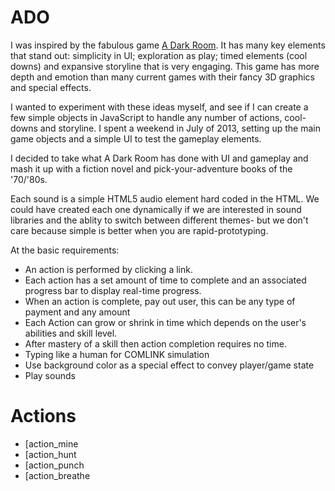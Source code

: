 # ADO

I was inspired by the fabulous game [A Dark Room](http://adarkroom.doublespeakgames.com/). It has many key elements that stand out: simplicity in UI; exploration as play; timed elements (cool downs) and expansive storyline that is very engaging. This game has more depth and emotion than many current games with their fancy 3D graphics and special effects. 

I wanted to experiment with these ideas myself, and see if I can create a few simple objects in JavaScript to handle any number of actions, cool-downs and storyline. I spent a weekend in July of 2013, setting up the main game objects and a simple UI to test the gameplay elements.

I decided to take what A Dark Room has done with UI and gameplay and mash it up with a fiction novel and pick-your-adventure books of the '70/'80s. 

Each sound is a simple HTML5 audio element hard coded in the HTML. We could have created each one dynamically if we are interested in sound libraries and the ablity to switch between different themes- but we don't care because simple is better when you are rapid-prototyping.

At the basic requirements:
- An action is performed by clicking a link. 
- Each action has a set amount of time to complete and an associated progress bar to display real-time progress. 
- When an action is complete, pay out user, this can be any type of payment and any amount
- Each Action can grow or shrink in time which depends on the user's abilities and skill level.
- After mastery of a skill then action completion requires no time.
- Typing like a human for COMLINK simulation
- Use background color as a special effect to convey player/game state
- Play sounds

# Actions
- [action_mine
- [action_hunt
- [action_punch
- [action_breathe

